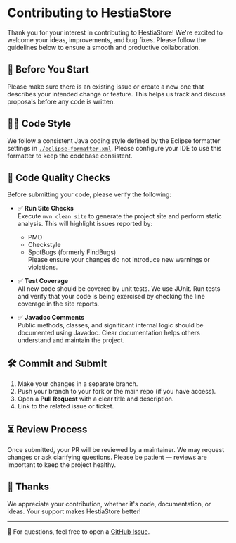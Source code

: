 # Contributing to HestiaStore

Thank you for your interest in contributing to HestiaStore! We're excited to welcome your ideas, improvements, and bug fixes. Please follow the guidelines below to ensure a smooth and productive collaboration.

## 🧭 Before You Start

Please make sure there is an existing issue or create a new one that describes your intended change or feature. This helps us track and discuss proposals before any code is written.

## 🧑‍💻 Code Style

We follow a consistent Java coding style defined by the Eclipse formatter settings in [`./eclipse-formatter.xml`](https://github.com/jajir/HestiaStore/blob/main/eclipse-formatter.xml). Please configure your IDE to use this formatter to keep the codebase consistent.

## 🧪 Code Quality Checks

Before submitting your code, please verify the following:

- ✅ **Run Site Checks**  
  Execute `mvn clean site` to generate the project site and perform static analysis. This will highlight issues reported by:
  - PMD
  - Checkstyle
  - SpotBugs (formerly FindBugs)  
  Please ensure your changes do not introduce new warnings or violations.

- ✅ **Test Coverage**  
  All new code should be covered by unit tests. We use JUnit. Run tests and verify that your code is being exercised by checking the line coverage in the site reports.

- ✅ **Javadoc Comments**  
  Public methods, classes, and significant internal logic should be documented using Javadoc. Clear documentation helps others understand and maintain the project.

## 🛠 Commit and Submit

1. Make your changes in a separate branch.
2. Push your branch to your fork or the main repo (if you have access).
3. Open a **Pull Request** with a clear title and description.
4. Link to the related issue or ticket.

## ⏳ Review Process

Once submitted, your PR will be reviewed by a maintainer. We may request changes or ask clarifying questions. Please be patient — reviews are important to keep the project healthy.

## 🙌 Thanks

We appreciate your contribution, whether it's code, documentation, or ideas. Your support makes HestiaStore better!

---

💬 For questions, feel free to open a [GitHub Issue](https://github.com/jajir/HestiaStore/issues).
